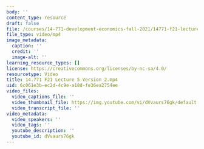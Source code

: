 ```yaml
---
body: ''
content_type: resource
draft: false
file: /courses/14-771-development-economics-fall-2021/14771-f21-lecture-5-version-2_360p_16_9.mp4
file_type: video/mp4
image_metadata:
  caption: ''
  credit: ''
  image-alt: ''
learning_resource_types: []
license: https://creativecommons.org/licenses/by-nc-sa/4.0/
resourcetype: Video
title: 14.771 F21 Lecture 5 Version 2.mp4
uid: 6c061e3b-ec2d-4c9e-a18d-fe36ea2754ee
video_files:
  video_captions_file: ''
  video_thumbnail_file: https://img.youtube.com/vi/dVvaurs76gk/default.jpg
  video_transcript_file: ''
video_metadata:
  video_speakers: ''
  video_tags: ''
  youtube_description: ''
  youtube_id: dVvaurs76gk
---
```

